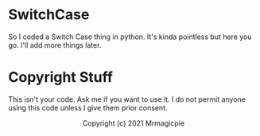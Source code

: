 # SwitchCase

So I coded a Switch Case thing in python. It's kinda pointless but here you go. I'll add more things later.

# Copyright Stuff
This isn't your code. Ask me if you want to use it. I do not permit anyone using this code unless I give them prior consent.

<p align="center">Copyright (c) 2021 Mrmagicpie</p>
